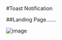 #Toast Notification

##Landing Page.......

![image](https://user-images.githubusercontent.com/81670997/170626297-4f9104ea-b8e5-4e54-835a-53156549739c.png)


